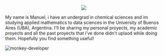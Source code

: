 



<div align="center">
	<img src="![icegif-18](https://github.com/user-attachments/assets/dc4f7cf0-eff6-48ad-b6b2-7f7b953c0d7a)">
</div>





My name is Manuel, i have an undergrad in chemical sciences and im studying applied mathematics to data sciences in the University of Buenos Aires (UBA), Argentina. 
I'll be sharing my personal proyects, my academic proyects and  all the past proyects that i've done didn't uplaod while doing them. Hopefully you find something useful! 

![monkey-developer](https://github.com/user-attachments/assets/6db7f6f5-e1f7-4056-8a5e-f69607b18b52)
